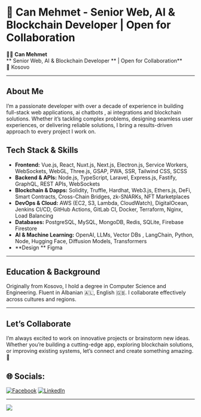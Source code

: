 # 💫 Can Mehmet - Senior Web, AI &  Blockchain Developer |  Open for Collaboration

👨‍💻 **Can Mehmet**  
** Senior Web, AI &  Blockchain Developer ** | Open for Collaboration**  
📍 Kosovo  

---

## About Me  
I’m a passionate developer with over a decade of experience in building full-stack web applications, ai chatbots , ai integrations and blockchain solutions. Whether it’s tackling complex problems, designing seamless user experiences, or delivering reliable solutions, I bring a results-driven approach to every project I work on.


## Tech Stack & Skills  

- **Frontend:** Vue.js, React, Nuxt.js, Next.js, Electron.js, Service Workers, WebSockets, WebGL, Three.js, GSAP, PWA, SSR, Tailwind CSS, SCSS  
- **Backend & APIs:** Node.js, TypeScript, Laravel, Express.js, Fastify,  GraphQL, REST APIs, WebSockets  
- **Blockchain & Dapps:** Solidity, Truffle, Hardhat, Web3.js, Ethers.js, DeFi, Smart Contracts, Cross-Chain Bridges, zk-SNARKs, NFT Marketplaces  
- **DevOps & Cloud:** AWS (EC2, S3, Lambda, CloudWatch), DigitalOcean,  Jenkins CI/CD, GitHub Actions, GitLab CI, Docker, Terraform, Nginx, Load Balancing  
- **Databases:** PostgreSQL, MySQL, MongoDB, Redis, SQLite, Firebase Firestore  
- **AI & Machine Learning:** OpenAI, LLMs, Vector DBs , LangChain, Python, Node, Hugging Face, Diffusion Models, Transformers  
- **Design ** Figma


---

## Education & Background  
Originally from Kosovo, I hold a degree in Computer Science and Engineering. Fluent in Albanian 🇦🇱, English 🇬🇧.  I collaborate effectively across cultures and regions.  

---

## Let’s Collaborate  
I’m always excited to work on innovative projects or brainstorm new ideas. Whether you’re building a cutting-edge app, exploring blockchain solutions, or improving existing systems, let’s connect and create something amazing. 🚀  


## 🌐 Socials:
[![Facebook](https://img.shields.io/badge/Facebook-%231877F2.svg?logo=Facebook&logoColor=white)](https://facebook.com/can.s.mehmet) [![LinkedIn](https://img.shields.io/badge/LinkedIn-%230077B5.svg?logo=linkedin&logoColor=white)](https://linkedin.com/in/cmehmet) 


---
[![](https://visitcount.itsvg.in/api?id=canmehmetjs&icon=0&color=0)](https://visitcount.itsvg.in)
